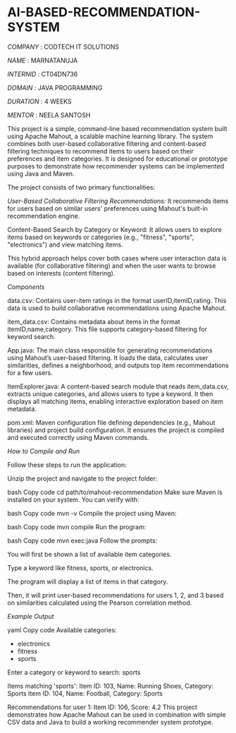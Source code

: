 # AI-BASED-RECOMMENDATION-SYSTEM

*COMPANY* : CODTECH IT SOLUTIONS

*NAME* : MARNATANUJA

*INTERNID* : CT04DN736

*DOMAIN* : JAVA PROGRAMMING

*DURATION* : 4 WEEKS

*MENTOR* : NEELA SANTOSH

This project is a simple, command-line based recommendation system built using Apache Mahout, a scalable machine learning library. The system combines both user-based collaborative filtering and content-based filtering techniques to recommend items to users based on their preferences and item categories. It is designed for educational or prototype purposes to demonstrate how recommender systems can be implemented using Java and Maven.

The project consists of two primary functionalities:

*User-Based Collaborative Filtering Recommendations:*
It recommends items for users based on similar users' preferences using Mahout's built-in recommendation engine.

Content-Based Search by Category or Keyword: It allows users to explore items based on keywords or categories (e.g., "fitness", "sports", "electronics") and view matching items.

This hybrid approach helps cover both cases where user interaction data is available (for collaborative filtering) and when the user wants to browse based on interests (content filtering).

*Components*

data.csv: Contains user-item ratings in the format userID,itemID,rating. This data is used to build collaborative recommendations using Apache Mahout.

item_data.csv: Contains metadata about items in the format itemID,name,category. This file supports category-based filtering for keyword search.

App.java: The main class responsible for generating recommendations using Mahout’s user-based filtering. It loads the data, calculates user similarities, defines a neighborhood, and outputs top item recommendations for a few users.

ItemExplorer.java: A content-based search module that reads item_data.csv, extracts unique categories, and allows users to type a keyword. It then displays all matching items, enabling interactive exploration based on item metadata.

pom.xml: Maven configuration file defining dependencies (e.g., Mahout libraries) and project build configuration. It ensures the project is compiled and executed correctly using Maven commands.

*How to Compile and Run*

Follow these steps to run the application:

Unzip the project and navigate to the project folder:

bash
Copy code
cd path/to/mahout-recommendation
Make sure Maven is installed on your system. You can verify with:

bash
Copy code
mvn -v
Compile the project using Maven:

bash
Copy code
mvn compile
Run the program:

bash
Copy code
mvn exec:java
Follow the prompts:

You will first be shown a list of available item categories.

Type a keyword like fitness, sports, or electronics.

The program will display a list of items in that category.

Then, it will print user-based recommendations for users 1, 2, and 3 based on similarities calculated using the Pearson correlation method.

*Example Output*

yaml
Copy code
Available categories:
 - electronics
 - fitness
 - sports

Enter a category or keyword to search: sports

Items matching 'sports':
  Item ID: 103, Name: Running Shoes, Category: Sports
  Item ID: 104, Name: Football, Category: Sports

Recommendations for user 1:
  Item ID: 106, Score: 4.2
This project demonstrates how Apache Mahout can be used in combination with simple CSV data and Java to build a working recommender system prototype.

